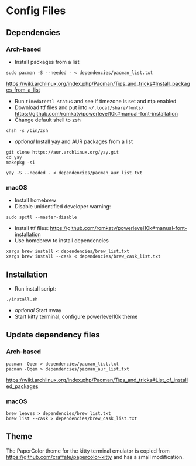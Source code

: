 # Config Files

## Dependencies

### Arch-based

* Install packages from a list
```
sudo pacman -S --needed - < dependencies/pacman_list.txt
```
https://wiki.archlinux.org/index.php/Pacman/Tips_and_tricks#Install_packages_from_a_list

* Run `timedatectl status` and see if timezone is set and ntp enabled
* Download ttf files and put into `~/.local/share/fonts/` https://github.com/romkatv/powerlevel10k#manual-font-installation
* Change default shell to zsh
```
chsh -s /bin/zsh
```

* *optional* Install yay and AUR packages from a list
```
git clone https://aur.archlinux.org/yay.git
cd yay
makepkg -si

yay -S --needed - < dependencies/pacman_aur_list.txt
```

### macOS

* Install homebrew
* Disable unidentified developer warning:
```
sudo spctl --master-disable
```
* Install ttf files: https://github.com/romkatv/powerlevel10k#manual-font-installation
* Use homebrew to install dependencies
```
xargs brew install < dependencies/brew_list.txt
xargs brew install --cask < dependencies/brew_cask_list.txt
```

## Installation

* Run install script:
```
./install.sh
```
* *optional* Start sway
* Start kitty terminal, configure powerlevel10k theme

## Update dependency files

### Arch-based

```
pacman -Qqen > dependencies/pacman_list.txt
pacman -Qqem > dependencies/pacman_aur_list.txt
```
https://wiki.archlinux.org/index.php/Pacman/Tips_and_tricks#List_of_installed_packages

### macOS
```
brew leaves > dependencies/brew_list.txt
brew list --cask > dependencies/brew_cask_list.txt
```

## Theme

The PaperColor theme for the kitty terminal emulator is copied from https://github.com/craffate/papercolor-kitty and has a small modification.
